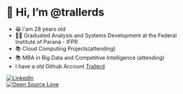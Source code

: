 # 👋 Hi, I’m @trallerds
- 😁 i'am 28 years old
- 👩‍🎓 Graduated Analysis and Systems Development at the Federal Institute of Paraná - IFPR
- 📚 Cloud Computing Projects(attending)
- 📚 MBA in Big Data and Competitive Intelligence (attending)
- I have a old Github Account [Trallerd](https://github.com/trallerd)

[![LinkedIn](https://img.shields.io/badge/LinkedIn-0077B5?style=for-the-badge&logo=linkedin&logoColor=white)](https://www.linkedin.com/in/jeszgoncalves/)  
[![Open Source Love](https://badges.frapsoft.com/os/v1/open-source.svg?v=103)](https://github.com/ellerbrock/open-source-badges/)



<!---
trallerds/trallerds is a ✨ special ✨ repository because its `README.md` (this file) appears on your GitHub profile.
You can click the Preview link to take a look at your changes.
--->
